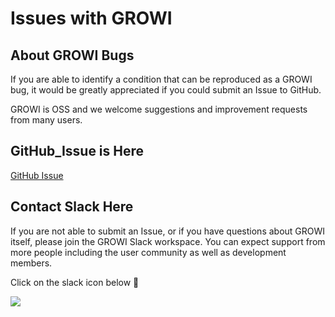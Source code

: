 # Issues with GROWI
## About GROWI Bugs

If you are able to identify a condition that can be reproduced as a GROWI bug, it would be greatly appreciated if you could submit an Issue to GitHub.

GROWI is OSS and we welcome suggestions and improvement requests from many users.

## GitHub_Issue is Here

[GitHub Issue](https://github.com/weseek/growi/issues)

## Contact Slack Here
 
If you are not able to submit an Issue, or if you have questions about GROWI itself, please join the GROWI Slack workspace. You can expect support from more people including the user community as well as development members.

Click on the slack icon below :arrow_down_small:

<a href="https://growi-slackin.weseek.co.jp/"><img src="https://growi-slackin.weseek.co.jp/badge.svg"></a>